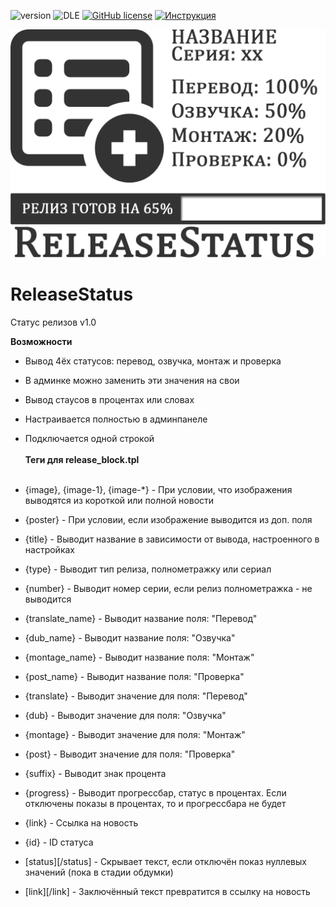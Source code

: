 ![version](https://img.shields.io/badge/version-1.0-red.svg?style=flat-square "Version")
![DLE](https://img.shields.io/badge/DLE-9.X--11.x-green.svg?style=flat-square "DLE Version")
[![GitHub license](https://img.shields.io/badge/license-MIT-blue.svg?style=flat-square)](https://raw.githubusercontent.com/Gokujo/ReleaseStatus/master/LICENSE)
[![Инструкция](https://img.shields.io/badge/manual-Инструкция-orange.svg?style=flat-square)](http://help.maxim-harder.de/topic/18-releasestatus-10-ustanovka/)

![ReleaseStatus - дай знать о статусе релиза другим!](/logo.png)

# ReleaseStatus
Статус релизов v1.0

<b>Возможности</b><br>
- Вывод 4ёх статусов: перевод, озвучка, монтаж и проверка
- В админке можно заменить эти значения на свои
- Вывод стаусов в процентах или словах
- Настраивается полностью в админпанеле
- Подключается одной строкой
<br><br>
<b>Теги для release_block.tpl</b><br><br>

- {image}, {image-1}, {image-*} - При условии, что изображения выводятся из короткой или полной новости
- {poster} - При условии, если изображение выводится из доп. поля
- {title} - Выводит название в зависимости от вывода, настроенного в настройках
- {type} - Выводит тип релиза, полнометражку или сериал
- {number} - Выводит номер серии, если релиз полнометражка - не выводится
- {translate_name} - Выводит название поля: "Перевод"
- {dub_name} - Выводит название поля: "Озвучка"
- {montage_name} - Выводит название поля: "Монтаж"
- {post_name} - Выводит название поля: "Проверка"
- {translate} - Выводит значение для поля: "Перевод"
- {dub} - Выводит значение для поля: "Озвучка"
- {montage} - Выводит значение для поля: "Монтаж"
- {post} - Выводит значение для поля: "Проверка"
- {suffix} - Выводит знак процента
- {progress} - Выводит прогрессбар, статус в процентах. Если отключены показы в процентах, то и прогрессбара не будет
- {link} - Ссылка на новость
- {id} - ID статуса
- [status][/status] - Скрывает текст, если отключён показ нуллевых значений (пока в стадии обдумки)
- [link][/link] - Заключённый текст превратится в ссылку на новость
